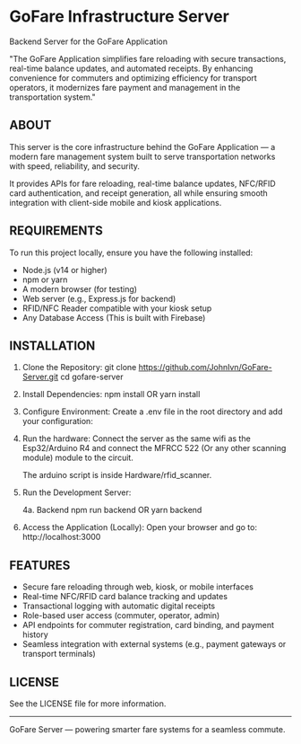 # GoFare Infrastructure Server

Backend Server for the GoFare Application

"The GoFare Application simplifies fare reloading with secure transactions, real-time balance updates, and automated receipts.
By enhancing convenience for commuters and optimizing efficiency for transport operators, it modernizes fare payment and
management in the transportation system."

## ABOUT

This server is the core infrastructure behind the GoFare Application — a modern fare management system built to serve
transportation networks with speed, reliability, and security.

It provides APIs for fare reloading, real-time balance updates, NFC/RFID card authentication, and receipt generation,
all while ensuring smooth integration with client-side mobile and kiosk applications.

## REQUIREMENTS

To run this project locally, ensure you have the following installed:

- Node.js (v14 or higher)
- npm or yarn
- A modern browser (for testing)
- Web server (e.g., Express.js for backend)
- RFID/NFC Reader compatible with your kiosk setup
- Any Database Access (This is built with Firebase)

## INSTALLATION

1. Clone the Repository:
   git clone https://github.com/JohnIvn/GoFare-Server.git
   cd gofare-server

2. Install Dependencies:
   npm install
   OR
   yarn install

3. Configure Environment:
   Create a .env file in the root directory and add your configuration:

4. Run the hardware:
   Connect the server as the same wifi as the Esp32/Arduino R4 and connect the MFRCC 522 (Or any other scanning module) module to the circuit.

   The arduino script is inside Hardware/rfid_scanner.

5. Run the Development Server:

   4a. Backend
   npm run backend
   OR
   yarn backend

6. Access the Application (Locally):
   Open your browser and go to:
   http://localhost:3000

## FEATURES

- Secure fare reloading through web, kiosk, or mobile interfaces
- Real-time NFC/RFID card balance tracking and updates
- Transactional logging with automatic digital receipts
- Role-based user access (commuter, operator, admin)
- API endpoints for commuter registration, card binding, and payment history
- Seamless integration with external systems (e.g., payment gateways or transport terminals)

## LICENSE

See the LICENSE file for more information.

---

GoFare Server — powering smarter fare systems for a seamless commute.
